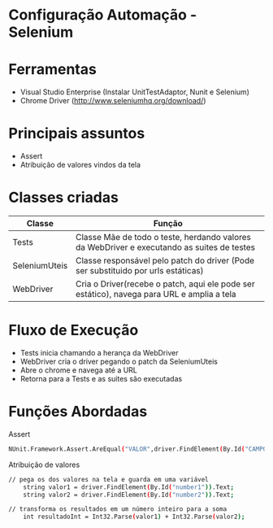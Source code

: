 ﻿# Configuração Automação - Selenium


# Ferramentas

  - Visual Studio Enterprise (Instalar UnitTestAdaptor, Nunit e Selenium)
  - Chrome Driver (http://www.seleniumhq.org/download/)

# Principais assuntos
  - Assert
  - Atribuição de valores vindos da tela

# Classes criadas

| Classe | Função |
| ------ | ------ |
| Tests | Classe Mãe de todo o teste, herdando valores da WebDriver e executando as suites de testes |
| SeleniumUteis | Classe responsável pelo patch do driver (Pode ser substituido por urls estáticas) |
| WebDriver | Cria o Driver(recebe o patch, aqui ele pode ser estático), navega para URL e amplia a tela |


# Fluxo de Execução

* Tests inicia chamando a herança da WebDriver
* WebDriver cria o driver pegando o patch da SeleniumUteis
* Abre o chrome e navega até a URL
* Retorna para a Tests e as suites são executadas


# Funções Abordadas
Assert
```sh
NUnit.Framework.Assert.AreEqual("VALOR",driver.FindElement(By.Id("CAMPO")).Text);
```

Atribuição de valores
```sh
// pega os dos valores na tela e guarda em uma variável
    string valor1 = driver.FindElement(By.Id("number1")).Text;
    string valor2 = driver.FindElement(By.Id("number2")).Text;

// transforma os resultados em um número inteiro para a soma
    int resultadoInt = Int32.Parse(valor1) + Int32.Parse(valor2);
```
